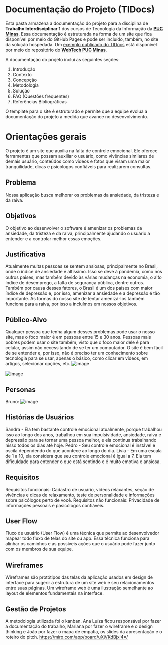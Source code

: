 # Documentação do Projeto (TIDocs)

Esta pasta armazena a documentação do projeto para a disciplina de **Trabalho Interdisciplinar 1** dos cursos de Tecnologia da Informação da **[PUC Minas](https://pucminas.br)**. Essa documentação é estruturada na forma de um site que fica disponível por meio do GitHub Pages e pode ser incluído, também, no site da solução hospedada. Um [exemplo publicado do TIDocs](https://webtech-puc-minas.github.io/ti1-template/) está disponível por meio do repositório do **[WebTech PUC Minas](https://github.com/webtech-pucminas)**.

A documentação do projeto inclui as seguintes seções:

1. Introdução
2. Contexto
3. Concepção
4. Metodologia
5. Solução
6. FAQ (Questões frequentes)
7. Referências Bibliográficas

O template para o site é estruturado e permite que a equipe evolua a documentação do projeto à medida que avance no desenvolvimento.

# Orientações gerais

O projeto é um site que auxilia na falta de controle emocional. Ele oferece ferramentas que possam auxiliar o usuário, como vivências similares de demais usuário, conteúdos como vídeos e fotos que visam uma maior tranquilidade, dicas e psicólogos confiáveis para realizarem consultas.

## Problema
Nossa aplicação busca melhorar os problemas da ansiedade, da tristeza e da raiva. 

## Objetivos

O objetivo ao desenvolver o software é amenizar os problemas da ansiedade, da tristeza e da raiva, principalmente ajudando o usuário a entender e a controlar melhor essas emoções.

## Justificativa
Atualmente muitas pessoas se sentem ansiosas, principalmente no Brasil, onde o índice de ansiedade é altíssimo. Isso se deve à pandemia, como nos outros países, mas também devido às várias mudanças na economia, o alto índice de desemprego, a falta de segurança pública, dentre outros. Também por causa desses fatores, o Brasil é um dos países com maior índice de depressão e, por isso, amenizar a ansiedade e a depressão é tão importante. As formas do nosso site de tentar amenizá-los também funciona para a raiva, por isso a incluímos em nossos objetivos.

## Público-Alvo
Qualquer pessoa que tenha algum desses problemas pode usar o nosso site, mas o foco maior é em pessoas entre 15 e 30 anos. Pessoas mais pobres podem usar o site também, visto que o foco maior dele é para celular, assim não necessitando de se ter um computador. O site é bem fácil de se entender e, por isso, não é preciso ter um conhecimento sobre tecnologia para se usar, apenas o básico, como clicar em vídeos, em artigos, selecionar opções, etc.
![image](https://github.com/ICEI-PUC-Minas-PMGCC-TI/ti-1-pmg-cc-m-20241-g12-falta-de-controle-emocional/assets/165681003/da5fc735-a15e-4966-8e66-63ce55d27cf4)

![image](https://github.com/ICEI-PUC-Minas-PMGCC-TI/ti-1-pmg-cc-m-20241-g12-falta-de-controle-emocional/assets/165681003/b17e553b-841e-40ca-9bdd-b6e88b10ba85)

## Personas
Bruno:
![image](https://github.com/ICEI-PUC-Minas-PMGCC-TI/ti-1-pmg-cc-m-20241-g12-falta-de-controle-emocional/assets/165681003/e55e63d6-be29-42bd-bd17-6eeeb3b5ae47)


## Histórias de Usuários
Sandra - Ela tem bastante controle emocional atualmente, porque trabalhou isso ao longo dos anos, trabalhou em sua impulsividade, ansiedade, raiva e depressão para se tornar uma pessoa melhor, e ela continua trabalhando nisso todos os dias até hoje.
Pedro - Seu controle emocional é instável e oscila dependendo do que acontece ao longo do dia.
Lívia - Em uma escala de 1 a 10, ela considera que seu controle emocional é igual a 7. Ela tem dificuldade para entender o que está sentindo e é muito emotiva e ansiosa.

## Requisitos
Requisitos funcionais:
Cadastro de usuário, vídeos relaxantes, seção de vivências e dicas de relaxamento, teste de personalidade e informações sobre psicólogos perto de você.
Requisitos não funcionais:
Privacidade de informações pessoais e pasicólogos confiáveis.

## User Flow

Fluxo de usuário (User Flow) é uma técnica que permite ao desenvolvedor mapear todo fluxo de telas do site ou app. Essa técnica funciona para alinhar os caminhos e as possíveis ações que o usuário pode fazer junto com os membros de sua equipe.

## Wireframes

Wireframes são protótipos das telas da aplicação usados em design de interface para sugerir a estrutura de um site web e seu relacionamentos entre suas páginas. Um wireframe web é uma ilustração semelhante ao layout de elementos fundamentais na interface.


## Gestão de Projetos
A metodologia utilizada foi o kanban.
Ana Luíza ficou responsável por fazer a documentação do trabalho, Mariana por fazer o wireframe e o design thinking e João por fazer o mapa de empatia, os slides da apresentação e o roteiro do pitch.
https://miro.com/app/board/uXjVKdBjxi4=/

